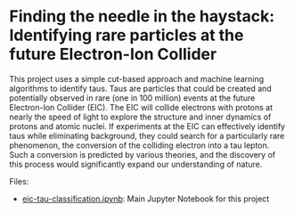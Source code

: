 # Finding the needle in the haystack: Identifying rare particles at the future Electron-Ion Collider
This project uses a simple cut-based approach and machine learning algorithms to identify taus. Taus are particles that could be created and potentially observed in rare (one in 100 million) events at the future Electron-Ion Collider (EIC). The EIC will collide electrons with protons at nearly the speed of light to explore the structure and inner dynamics of protons and atomic nuclei. If experiments at the EIC can effectively identify taus while eliminating background, they could search for a particularly rare phenomenon, the conversion of the colliding electron into a tau lepton. Such a conversion is predicted by various theories, and the discovery of this process would significantly expand our understanding of nature.

Files:
* [eic-tau-classification.ipynb](eic-tau-classification.ipynb): Main Jupyter Notebook for this project

